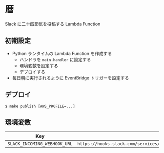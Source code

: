 # 暦
Slack に二十四節気を投稿する Lambda Function

## 初期設定
- Python ランタイムの Lambda Function を作成する
  - ハンドラを `main.handler` に設定する
  - 環境変数を設定する
  - デプロイする
- 毎日朝に実行されるように EventBridge トリガーを設定する

## デプロイ
``` console
$ make publish [AWS_PROFILE=...]
```

## 環境変数
| Key | Value |
|---|---|
| `SLACK_INCOMING_WEBHOOK_URL` | `https://hooks.slack.com/services/XXXXXXXXX/XXXXXXXXX/xxxxxxxxxxxxxxxxxxxxxxxx` |